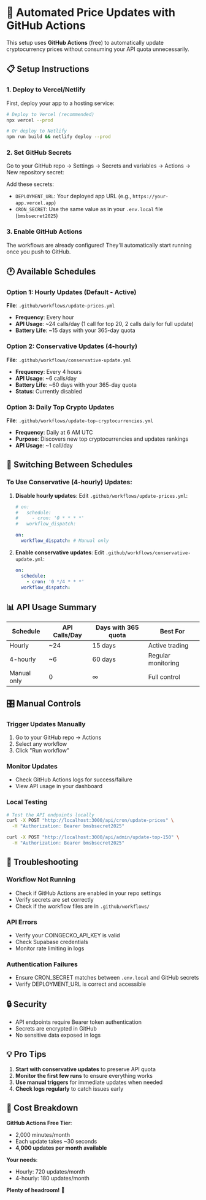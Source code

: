 # 🤖 Automated Price Updates with GitHub Actions

This setup uses **GitHub Actions** (free) to automatically update cryptocurrency prices without consuming your API quota unnecessarily.

## 📋 Setup Instructions

### 1. Deploy to Vercel/Netlify

First, deploy your app to a hosting service:

```bash
# Deploy to Vercel (recommended)
npx vercel --prod

# Or deploy to Netlify
npm run build && netlify deploy --prod
```

### 2. Set GitHub Secrets

Go to your GitHub repo → Settings → Secrets and variables → Actions → New repository secret:

Add these secrets:
- `DEPLOYMENT_URL`: Your deployed app URL (e.g., `https://your-app.vercel.app`)
- `CRON_SECRET`: Use the same value as in your `.env.local` file (`bmsbsecret2025`)

### 3. Enable GitHub Actions

The workflows are already configured! They'll automatically start running once you push to GitHub.

## 🕐 Available Schedules

### Option 1: Hourly Updates (Default - Active)
**File**: `.github/workflows/update-prices.yml`
- **Frequency**: Every hour
- **API Usage**: ~24 calls/day (1 call for top 20, 2 calls daily for full update)
- **Battery Life**: ~15 days with your 365-day quota

### Option 2: Conservative Updates (4-hourly)
**File**: `.github/workflows/conservative-update.yml`
- **Frequency**: Every 4 hours  
- **API Usage**: ~6 calls/day
- **Battery Life**: ~60 days with your 365-day quota
- **Status**: Currently disabled

### Option 3: Daily Top Crypto Updates
**File**: `.github/workflows/update-top-cryptocurrencies.yml`
- **Frequency**: Daily at 6 AM UTC
- **Purpose**: Discovers new top cryptocurrencies and updates rankings
- **API Usage**: ~1 call/day

## 🔄 Switching Between Schedules

### To Use Conservative (4-hourly) Updates:

1. **Disable hourly updates**:
   Edit `.github/workflows/update-prices.yml`:
   ```yaml
   # on:
   #   schedule:
   #     - cron: '0 * * * *'
   #   workflow_dispatch:
   
   on:
     workflow_dispatch: # Manual only
   ```

2. **Enable conservative updates**:
   Edit `.github/workflows/conservative-update.yml`:
   ```yaml
   on:
     schedule:
       - cron: '0 */4 * * *'
     workflow_dispatch:
   ```

## 📊 API Usage Summary

| Schedule | API Calls/Day | Days with 365 quota | Best For |
|----------|---------------|---------------------|----------|
| Hourly | ~24 | 15 days | Active trading |
| 4-hourly | ~6 | 60 days | Regular monitoring |
| Manual only | 0 | ∞ | Full control |

## 🎛️ Manual Controls

### Trigger Updates Manually
1. Go to your GitHub repo → Actions
2. Select any workflow
3. Click "Run workflow"

### Monitor Updates
- Check GitHub Actions logs for success/failure
- View API usage in your dashboard

### Local Testing
```bash
# Test the API endpoints locally
curl -X POST "http://localhost:3000/api/cron/update-prices" \
  -H "Authorization: Bearer bmsbsecret2025"

curl -X POST "http://localhost:3000/api/admin/update-top-150" \
  -H "Authorization: Bearer bmsbsecret2025"
```

## 🚨 Troubleshooting

### Workflow Not Running
- Check if GitHub Actions are enabled in your repo settings
- Verify secrets are set correctly
- Check if the workflow files are in `.github/workflows/`

### API Errors
- Verify your COINGECKO_API_KEY is valid
- Check Supabase credentials
- Monitor rate limiting in logs

### Authentication Failures
- Ensure CRON_SECRET matches between `.env.local` and GitHub secrets
- Verify DEPLOYMENT_URL is correct and accessible

## 🔒 Security

- API endpoints require Bearer token authentication
- Secrets are encrypted in GitHub
- No sensitive data exposed in logs

## 💡 Pro Tips

1. **Start with conservative updates** to preserve API quota
2. **Monitor the first few runs** to ensure everything works
3. **Use manual triggers** for immediate updates when needed
4. **Check logs regularly** to catch issues early

## 🎯 Cost Breakdown

**GitHub Actions Free Tier**:
- 2,000 minutes/month
- Each update takes ~30 seconds
- **4,000 updates per month available**

**Your needs**:
- Hourly: 720 updates/month
- 4-hourly: 180 updates/month

**Plenty of headroom!** 🎉